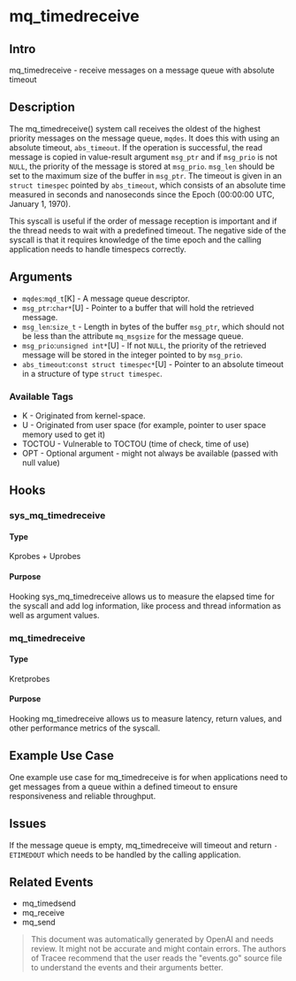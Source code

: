 
# mq_timedreceive

## Intro
mq_timedreceive - receive messages on a message queue with absolute timeout

## Description
The mq_timedreceive() system call receives the oldest of the highest priority messages on the message queue, `mqdes`. It does this with using an absolute timeout, `abs_timeout`. If the operation is successful, the read message is copied in value-result argument `msg_ptr` and if `msg_prio` is not `NULL`, the priority of the message is stored at `msg_prio`. `msg_len` should be set to the maximum size of the buffer in `msg_ptr`. The timeout is given in an `struct timespec` pointed by `abs_timeout`, which consists of an absolute time measured in seconds and nanoseconds since the Epoch (00:00:00 UTC, January 1, 1970).

This syscall is useful if the order of message reception is important and if the thread needs to wait with a predefined timeout. The negative side of the syscall is that it requires knowledge of the time epoch and the calling application needs to handle timespecs correctly.

## Arguments
* `mqdes`:`mqd_t`[K] - A message queue descriptor.
* `msg_ptr`:`char*`[U] - Pointer to a buffer that will hold the retrieved message.
* `msg_len`:`size_t` - Length in bytes of the buffer `msg_ptr`, which should not be less than the attribute `mq_msgsize` for the message queue.
* `msg_prio`:`unsigned int*`[U] - If not `NULL`, the priority of the retrieved message will be stored in the integer pointed to by `msg_prio`.
* `abs_timeout`:`const struct timespec*`[U] - Pointer to an absolute timeout in a structure of type `struct timespec`.


### Available Tags
* K - Originated from kernel-space.
* U - Originated from user space (for example, pointer to user space memory used to get it)
* TOCTOU - Vulnerable to TOCTOU (time of check, time of use)
* OPT - Optional argument - might not always be available (passed with null value)

## Hooks
### sys_mq_timedreceive
#### Type
Kprobes + Uprobes
#### Purpose
Hooking sys_mq_timedreceive allows us to measure the elapsed time for the syscall and add log information, like process and thread information as well as argument values.

### mq_timedreceive
#### Type
Kretprobes
#### Purpose
Hooking mq_timedreceive allows us to measure latency, return values, and other performance metrics of the syscall.

## Example Use Case
One example use case for mq_timedreceive is for when applications need to get messages from a queue within a defined timeout to ensure responsiveness and reliable throughput.

## Issues
If the message queue is empty, mq_timedreceive will timeout and return `-ETIMEDOUT` which needs to be handled by the calling application.

## Related Events
* mq_timedsend
* mq_receive
* mq_send

> This document was automatically generated by OpenAI and needs review. It might
> not be accurate and might contain errors. The authors of Tracee recommend that
> the user reads the "events.go" source file to understand the events and their
> arguments better.
